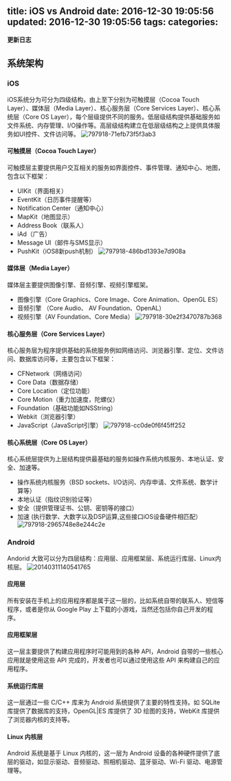 title: iOS vs Android
date: 2016-12-30 19:05:56
updated: 2016-12-30 19:05:56
tags:
categories:
---

**更新日志**

## 系统架构

### iOS
iOS系统分为可分为四级结构，由上至下分别为可触摸层（Cocoa Touch Layer）、媒体层（Media Layer）、核心服务层（Core Services Layer）、核心系统层（Core OS Layer），每个层级提供不同的服务。低层级结构提供基础服务如文件系统、内存管理、I/O操作等。高层级结构建立在低层级结构之上提供具体服务如UI控件、文件访问等。
![797918-71efb73f5f3ab3](/images/2016-12-30-797918-71efb73f5f3ab3c6.png)

#### 可触摸层（Cocoa Touch Layer）
可触摸层主要提供用户交互相关的服务如界面控件、事件管理、通知中心、地图，包含以下框架：
* UIKit（界面相关）
* EventKit（日历事件提醒等）
* Notification Center（通知中心）
* MapKit（地图显示）
* Address Book（联系人）
* iAd（广告）
* Message UI（邮件与SMS显示）
* PushKit（iOS8新push机制）
![797918-486bd1393e7d908a](/images/2016-12-30-797918-486bd1393e7d908a.jpg)


#### 媒体层（Media Layer）

媒体层主要提供图像引擎、音频引擎、视频引擎框架。
* 图像引擎（Core Graphics、Core Image、Core Animation、OpenGL ES）
* 音频引擎 （Core Audio、 AV Foundation、OpenAL）
* 视频引擎（AV Foundation、Core Media）
![797918-30e2f3470787b368](/images/2016-12-30-797918-30e2f3470787b368.jpg)

#### 核心服务层（Core Services Layer）
核心服务层为程序提供基础的系统服务例如网络访问、浏览器引擎、定位、文件访问、数据库访问等，主要包含以下框架：
* CFNetwork（网络访问）
* Core Data（数据存储）
* Core Location（定位功能）
* Core Motion（重力加速度，陀螺仪）
* Foundation（基础功能如NSString）
* Webkit（浏览器引擎）
* JavaScript（JavaScript引擎）
![797918-cc0de0f6f45ff252](/images/2016-12-30-797918-cc0de0f6f45ff252.jpg)

#### 核心系统层（Core OS Layer）
核心系统层提供为上层结构提供最基础的服务如操作系统内核服务、本地认证、安全、加速等。

* 操作系统内核服务（BSD sockets、I/O访问、内存申请、文件系统、数学计算等）
* 本地认证（指纹识别验证等）
* 安全（提供管理证书、公钥、密钥等的接口）
* 加速 (执行数学、大数字以及DSP运算,这些接口iOS设备硬件相匹配）
![797918-2965748e8e244c2e](/images/2016-12-30-797918-2965748e8e244c2e.jpg)

### Android

Andorid 大致可以分为四层结构：应用层、应用框架层、系统运行库层、Linux内核层。
![20140311140541765](/images/2016-12-30-20140311140541765.jpeg)


#### 应用层
所有安装在手机上的应用程序都是属于这一层的，比如系统自带的联系人、短信等程序，或者是你从 Google Play 上下载的小游戏，当然还包括你自己开发的程序。

#### 应用框架层
这一层主要提供了构建应用程序时可能用到的各种 API，Android 自带的一些核心应用就是使用这些 API 完成的，开发者也可以通过使用这些 API 来构建自己的应用程序。

#### 系统运行库层
这一层通过一些 C/C++ 库来为 Android 系统提供了主要的特性支持。如 SQLite 库提供了数据库的支持，OpenGL|ES 库提供了 3D 绘图的支持，WebKit 库提供了浏览器内核的支持等。

#### Linux 内核层
Android 系统是基于 Linux 内核的，这一层为 Android 设备的各种硬件提供了底层的驱动，如显示驱动、音频驱动、照相机驱动、蓝牙驱动、Wi-Fi 驱动、电源管理等。



